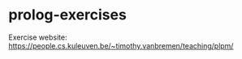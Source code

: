 # prolog-exercises

Exercise website: https://people.cs.kuleuven.be/~timothy.vanbremen/teaching/plpm/

